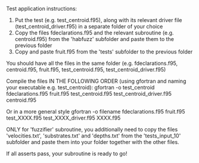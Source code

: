 Test application instructions:

1. Put the test (e.g. test_centroid.f95), along with its relevant driver file (test_centroid_driver.f95) in a separate folder of your choice  
2. Copy the files fdeclarations.f95 and the relevant subroutine (e.g. centroid.f95) from the 'habfuzz' subfolder and paste them to the previous folder  
3. Copy and paste fruit.f95 from the 'tests' subfolder to the previous folder  

You should have all the files in the same folder (e.g. fdeclarations.f95, centroid.f95, fruit.f95, test_centroid.f95, test_centroid_driver.f95)

Compile the files IN THE FOLLOWING ORDER (using gfortran and naming your executable e.g. test_centroid):
gfortran -o test_centroid fdeclarations.f95 fruit.f95 test_centroid.f95 test_centroid_driver.f95 centroid.f95

Or in a more general style
gfortran -o filename fdeclarations.f95 fruit.f95 test_XXXX.f95 test_XXXX_driver.f95 XXXX.f95

ONLY for 'fuzzifier' subroutine, you additionally need to copy the files 'velocities.txt', 'substrates.txt' and 'depths.txt' from the 'tests_input_10' subfolder and paste them into your folder together with the other files.

If all asserts pass, your subroutine is ready to go!

